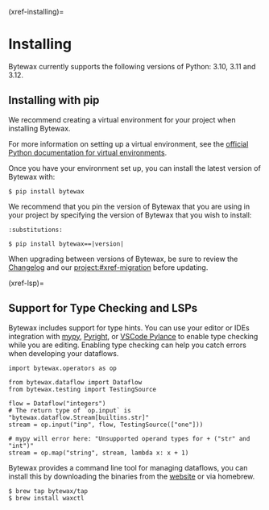 (xref-installing)=
# Installing

Bytewax currently supports the following versions of Python: 3.10,
3.11 and 3.12.

## Installing with pip

We recommend creating a virtual environment for your project when
installing Bytewax.

For more information on setting up a virtual environment, see the
[official Python documentation for virtual
environments](inv:python#library/venv).

Once you have your environment set up, you can install the latest
version of Bytewax with:


```console
$ pip install bytewax
```

We recommend that you pin the version of Bytewax that you are using in
your project by specifying the version of Bytewax that you wish to
install:

```{code-block} console
:substitutions:

$ pip install bytewax==|version|
```

When upgrading between versions of Bytewax, be sure to review the
[Changelog](https://github.com/bytewax/bytewax/blob/main/CHANGELOG.md)
and our <project:#xref-migration> before updating.

(xref-lsp)=
## Support for Type Checking and LSPs

Bytewax includes support for type hints. You can use your editor or
IDEs integration with [mypy](https://mypy.readthedocs.io/en/stable/),
[Pyright](https://microsoft.github.io/pyright/), or [VSCode
Pylance](https://marketplace.visualstudio.com/items?itemName=ms-python.vscode-pylance)
to enable type checking while you are editing. Enabling type checking
can help you catch errors when developing your dataflows.

```{testcode}
import bytewax.operators as op

from bytewax.dataflow import Dataflow
from bytewax.testing import TestingSource

flow = Dataflow("integers")
# The return type of `op.input` is "bytewax.dataflow.Stream[builtins.str]"
stream = op.input("inp", flow, TestingSource(["one"]))

# mypy will error here: "Unsupported operand types for + ("str" and "int")"
stream = op.map("string", stream, lambda x: x + 1)
```

Bytewax provides a command line tool for managing dataflows, you
can install this by downloading the binaries from the
[website](https://www.bytewax.io/waxctl) or via homebrew.

```console
$ brew tap bytewax/tap
$ brew install waxctl
```
